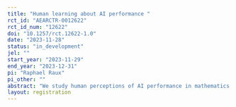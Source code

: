 ```yaml
---
title: "Human learning about AI performance "
rct_id: "AEARCTR-0012622"
rct_id_num: "12622"
doi: "10.1257/rct.12622-1.0"
date: "2023-11-28"
status: "in_development"
jel: ""
start_year: "2023-11-29"
end_year: "2023-12-31"
pi: "Raphael Raux"
pi_other: ""
abstract: "We study human perceptions of AI performance in mathematics and what they learn from observed AI performance. We compare prior beliefs and updating patterns between humans and AI, and test predictions of a theoretical model of performance anthropomorphism."
layout: registration
---
```


